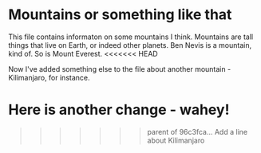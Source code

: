 Mountains or something like that
===============================
This file contains informaton on some mountains I think.
Mountains are tall things that live on Earth, or indeed other planets. Ben Nevis is a mountain, kind of. So is Mount Everest.
<<<<<<< HEAD

Now I've added something else to the file about another mountain - Kilimanjaro, for instance.

Here is another change - wahey!
=======
>>>>>>> parent of 96c3fca... Add a line about Kilimanjaro
